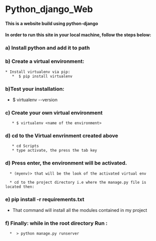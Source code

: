 # Python_django_Web

 #### This is a website build using python-django

 #### In order to run this site in your local machine, follow the steps below:

### a) Install python and add it to path
### b) Create a virtual environment: 

    * Install virtualenv via pip:
       *  $ pip install virtualenv
    
### b)Test your installation:
   * $ virtualenv --version
  
### c) Create your own virtual environment
       * $ virtualenv <name of the environment>
  
### d) cd to the Virtual envrinment created above

       * cd Scripts
       * type activate, the press the tab key

### d) Press enter, the environment will be activated.
      * (myenv)> that will be the look of the activated virtual env

      * cd to the project directory i.e where the manage.py file is located then:
### e) pip install -r requirements.txt 

   * That command will install all the modules contained in my project

### f) Finally: while in the root directory Run :
      *  > python manage.py runserver
